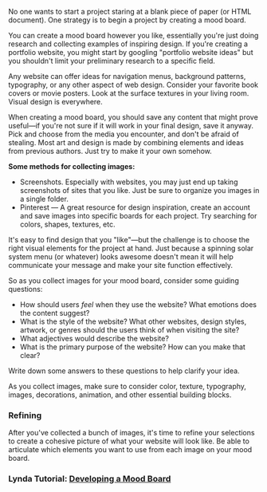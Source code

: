 No one wants to start a project staring at a blank piece of paper \(or HTML document\). One strategy is to begin a project by creating a mood board.

You can create a mood board however you like, essentially you're just doing research and collecting examples of inspiring design.   If you're creating a portfolio website, you might start by googling "portfolio website ideas" but you shouldn't limit your preliminary research to a specific field.

Any website can offer ideas for navigation menus, background patterns, typography, or any other aspect of web design. Consider your favorite book covers or movie posters. Look at the surface textures in your living room. Visual design is everywhere. 

When creating a mood board, you should save any content that might prove useful—if you're not sure if it will work in your final design, save it anyway. Pick and choose from the media you encounter, and don't be afraid of stealing. Most art and design is made by combining elements and ideas from previous authors. Just try to make it your own somehow. 

**Some methods for collecting images:**

* Screenshots. Especially with websites, you may just end up taking screenshots of sites that you like. Just be sure to organize  you images in a single folder.
* Pinterest — A great resource for design inspiration, create an account and save images into specific boards for each project. Try searching for colors, shapes, textures, etc.

It's easy to find design that you "like"—but the challenge is to choose the right visual elements for the project at hand. Just because a spinning solar system menu \(or whatever\) looks awesome doesn't mean it will help communicate your message and make your site function effectively. 

So as you collect images for your mood board, consider some guiding questions:

* How should users _feel_ when they use the website? What emotions does the content suggest?
* What is the style of the website? What other websites, design styles, artwork, or genres should the users think of when visiting the site?
* What adjectives would describe the website? 
* What is the primary purpose of the website? How can you make that clear?

Write down some answers to these questions to help clarify your idea.

As you collect images, make sure to consider color, texture, typography, images, decorations, animation, and other essential building blocks.

### Refining

After you've collected a bunch of images, it's time to refine your selections to create a cohesive picture of what your website will look like. Be able to articulate which elements you want to use from each image on your mood board. 



### Lynda Tutorial: [Developing a Mood Board ](https://www.lynda.com/Design-Color-tutorials/Welcome/141129/159874-4.html)



